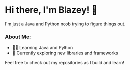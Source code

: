 # Hi there, I'm Blazey! 👋

I'm just a Java and Python noob trying to figure things out.

### About Me:
- 🧑‍💻 Learning Java and Python
- 🌱 Currently exploring new libraries and frameworks

Feel free to check out my repositories as I build and learn!
